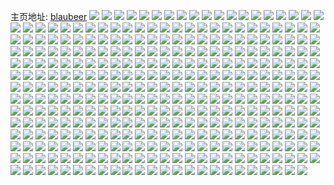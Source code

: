主页地址: [blaubeer](https://weibo.com/u/1202681922) 
![](https://wx4.sinaimg.cn/mw2000/47af7842ly1h9n3tdvn1pj20u014043s.jpg) 
![](https://wx4.sinaimg.cn/mw2000/47af7842ly1h9n3tdbzoqj20u01g4gqf.jpg) 
![](https://wx4.sinaimg.cn/mw2000/47af7842ly1h9n3tee4i1j20u01400za.jpg) 
![](https://wx4.sinaimg.cn/mw2000/47af7842ly1h6trhkilx4j20u0140wjx.jpg) 
![](https://wx4.sinaimg.cn/mw2000/47af7842ly1h6trhl94j7j20u014012r.jpg) 
![](https://wx4.sinaimg.cn/mw2000/47af7842ly1h6trhricufj20u01400xm.jpg) 
![](https://wx4.sinaimg.cn/mw2000/47af7842ly1h62f15jf15j20uc0u0ju7.jpg) 
![](https://wx4.sinaimg.cn/mw2000/47af7842ly1h62f0zmne3j21400u0qbf.jpg) 
![](https://wx4.sinaimg.cn/mw2000/47af7842ly1h62f24bmtyj20u0140dq9.jpg) 
![](https://wx4.sinaimg.cn/mw2000/47af7842ly1h2m4vqrfnoj20u0135gzu.jpg) 
![](https://wx4.sinaimg.cn/mw2000/47af7842ly1h2m4vsukpyj20u0166n87.jpg) 
![](https://wx4.sinaimg.cn/mw2000/47af7842ly1h2m4vph51yj20u0141duj.jpg) 
![](https://wx4.sinaimg.cn/mw2000/47af7842ly1h2m4z5fu7ij20u0140wsp.jpg) 
![](https://wx4.sinaimg.cn/mw2000/47af7842ly1h2m4vru80wj20ru1qjtv5.jpg) 
![](https://wx4.sinaimg.cn/mw2000/47af7842ly1h2m4z8qyqvj20u0140k5l.jpg) 
![](https://wx4.sinaimg.cn/mw2000/47af7842ly1h2m4z6iedij20u0140wnw.jpg) 
![](https://wx4.sinaimg.cn/mw2000/47af7842ly1h2m4z75609j20u0147aek.jpg) 
![](https://wx4.sinaimg.cn/mw2000/47af7842ly1h2m4z7tnb6j20u0140dos.jpg) 
![](https://wx4.sinaimg.cn/mw2000/47af7842ly1gsry8jhvo6j20u014047n.jpg) 
![](https://wx4.sinaimg.cn/mw2000/47af7842ly1gsry8l8b21j20u0140477.jpg) 
![](https://wx4.sinaimg.cn/mw2000/47af7842ly1gsry8kdsssj20u0140144.jpg) 
![](https://wx4.sinaimg.cn/mw2000/47af7842ly1gsry8n3oy4j20rs15adp9.jpg) 
![](https://wx4.sinaimg.cn/mw2000/47af7842ly1gsry8m0wijj20u0140ah4.jpg) 
![](https://wx4.sinaimg.cn/mw2000/47af7842ly1gsry8nqa2jj20u0140q93.jpg) 
![](https://wx4.sinaimg.cn/mw2000/47af7842ly1gsry8oqty5j20u014114h.jpg) 
![](https://wx4.sinaimg.cn/mw2000/47af7842ly1gsry8plx75j21400u0dov.jpg) 
![](https://wx4.sinaimg.cn/mw2000/47af7842ly1gsry8qb6ffj20u00u0agk.jpg) 
![](https://wx4.sinaimg.cn/mw2000/47af7842ly1gq8on8d0hoj20u00u07c4.jpg) 
![](https://wx4.sinaimg.cn/mw2000/47af7842ly1gq8on34zplj21400u045o.jpg) 
![](https://wx4.sinaimg.cn/mw2000/47af7842ly1gq8on21md7j20u0140k20.jpg) 
![](https://wx4.sinaimg.cn/mw2000/47af7842ly1gq8on46ftoj20u00u00zi.jpg) 
![](https://wx4.sinaimg.cn/mw2000/47af7842ly1gq8on0nnt4j20u00u0tf1.jpg) 
![](https://wx4.sinaimg.cn/mw2000/47af7842ly1gq8on7174dj20u0140jzv.jpg) 
![](https://wx4.sinaimg.cn/mw2000/47af7842ly1gq8omyv6qmj20qa1aidus.jpg) 
![](https://wx4.sinaimg.cn/mw2000/47af7842ly1gq8onalnqmj20u0140k8h.jpg) 
![](https://wx4.sinaimg.cn/mw2000/47af7842ly1gq8onca393j20u0140k1u.jpg) 
![](https://wx4.sinaimg.cn/mw2000/47af7842ly1gppeq9al1qj20u00u0dwv.jpg) 
![](https://wx4.sinaimg.cn/mw2000/47af7842ly1gppeqadhwsj20u00u0anz.jpg) 
![](https://wx4.sinaimg.cn/mw2000/47af7842ly1gppeqbfsnbj20u00u0gzt.jpg) 
![](https://wx4.sinaimg.cn/mw2000/47af7842ly1gppeqc49dzj20u00u0152.jpg) 
![](https://wx4.sinaimg.cn/mw2000/47af7842ly1gpbdc92gesj20u0140wz7.jpg) 
![](https://wx4.sinaimg.cn/mw2000/47af7842ly1gpbdfqqt1kj20u01synpk.jpg) 
![](https://wx4.sinaimg.cn/mw2000/47af7842ly1gpbdfyv1utj20u0140nll.jpg) 
![](https://wx4.sinaimg.cn/mw2000/47af7842ly1gpbdg3rjgij20u01401b0.jpg) 
![](https://wx4.sinaimg.cn/mw2000/47af7842ly1gpbdccz0k0j20u014010i.jpg) 
![](https://wx4.sinaimg.cn/mw2000/47af7842ly1gpbdcn05jhj21400u0anp.jpg) 
![](https://wx4.sinaimg.cn/mw2000/47af7842ly1gpbdg5z05fj20u0140465.jpg) 
![](https://wx4.sinaimg.cn/mw2000/47af7842ly1gpbdgd606mj20u0140kek.jpg) 
![](https://wx4.sinaimg.cn/mw2000/47af7842ly1gpbdgfttdwj20u014011q.jpg) 
![](https://wx4.sinaimg.cn/mw2000/47af7842ly1gp10h7jprnj20u0140dph.jpg) 
![](https://wx4.sinaimg.cn/mw2000/47af7842ly1gp10hed0ymj20u0140txv.jpg) 
![](https://wx4.sinaimg.cn/mw2000/47af7842ly1gp10hibaitj20u014049j.jpg) 
![](https://wx4.sinaimg.cn/mw2000/47af7842ly1gp10hlpowpj20u014013z.jpg) 
![](https://wx4.sinaimg.cn/mw2000/47af7842ly1gp10ikotqyj20u00u0wut.jpg) 
![](https://wx4.sinaimg.cn/mw2000/47af7842ly1gp10hzaqh7j20u012x4m0.jpg) 
![](https://wx4.sinaimg.cn/mw2000/47af7842ly1gp10i79vbij20u0140x1g.jpg) 
![](https://wx4.sinaimg.cn/mw2000/47af7842ly1gp10if7cm3j20u01407hl.jpg) 
![](https://wx4.sinaimg.cn/mw2000/47af7842ly1gp10ib6u6sj20qa181qcv.jpg) 
![](https://wx4.sinaimg.cn/mw2000/47af7842ly1gnihr0pjwtj20u0141wky.jpg) 
![](https://wx4.sinaimg.cn/mw2000/47af7842ly1gnihr15s0sj20u0117jxp.jpg) 
![](https://wx4.sinaimg.cn/mw2000/47af7842ly1gnihr1n7itj21400u0dsa.jpg) 
![](https://wx4.sinaimg.cn/mw2000/47af7842ly1gnihr0db8tj20u010h48h.jpg) 
![](https://wx4.sinaimg.cn/mw2000/47af7842ly1gmg9pnti5wj20u0128jzr.jpg) 
![](https://wx4.sinaimg.cn/mw2000/47af7842ly1gmg9pkcuelj20u0140n78.jpg) 
![](https://wx4.sinaimg.cn/mw2000/47af7842ly1gmg9pgppt3j20u00u0qbj.jpg) 
![](https://wx4.sinaimg.cn/mw2000/47af7842ly1gmg9pscuo1j20u00u0drc.jpg) 
![](https://wx4.sinaimg.cn/mw2000/47af7842ly1gle4ikez8qj20u00u0wn2.jpg) 
![](https://wx4.sinaimg.cn/mw2000/47af7842ly1gle4igo37oj20u00u0gu1.jpg) 
![](https://wx4.sinaimg.cn/mw2000/47af7842gy1gldh8qquwxj21eg0u07dt.jpg) 
![](https://wx4.sinaimg.cn/mw2000/47af7842gy1gldha9wvhaj20u0140wof.jpg) 
![](https://wx4.sinaimg.cn/mw2000/47af7842gy1gldhf9hn1pj21400u0gxo.jpg) 
![](https://wx4.sinaimg.cn/mw2000/47af7842gy1gldhbg7gl0j20u0140na8.jpg) 
![](https://wx4.sinaimg.cn/mw2000/47af7842gy1gldhf9vmvtj20u0140jyo.jpg) 
![](https://wx4.sinaimg.cn/mw2000/47af7842gy1gldhdawlitj20u00u0ahz.jpg) 
![](https://wx4.sinaimg.cn/mw2000/47af7842gy1gldhf8rtc0j20sz0t5djj.jpg) 
![](https://wx4.sinaimg.cn/mw2000/47af7842gy1gldhfabt3pj21400u0wp2.jpg) 
![](https://wx4.sinaimg.cn/mw2000/47af7842gy1gldhg4aek0j20ot0wugut.jpg) 
![](https://wx4.sinaimg.cn/mw2000/47af7842ly1gkq5yo01j3j20u0140dug.jpg) 
![](https://wx4.sinaimg.cn/mw2000/47af7842ly1gkq5yop112j20u01244cm.jpg) 
![](https://wx4.sinaimg.cn/mw2000/47af7842ly1gkq5yod5t0j20u01404de.jpg) 
![](https://wx4.sinaimg.cn/mw2000/47af7842ly1gkq5ynpq92j20u014cdoy.jpg) 
![](https://wx4.sinaimg.cn/mw2000/47af7842ly1gkq5ypf1bej20ru15qtqa.jpg) 
![](https://wx4.sinaimg.cn/mw2000/47af7842ly1gkq5ypvs2xj20u01407f5.jpg) 
![](https://wx4.sinaimg.cn/mw2000/47af7842ly1gkq5yqb9ukj20u0140wq9.jpg) 
![](https://wx4.sinaimg.cn/mw2000/47af7842ly1gkq5yqpj54j20u01404cz.jpg) 
![](https://wx4.sinaimg.cn/mw2000/47af7842ly1gkq5yr2kn2j210x0u0gqt.jpg) 
![](https://wx4.sinaimg.cn/mw2000/47af7842gy1gkhs72tjryj20u0136wjb.jpg) 
![](https://wx4.sinaimg.cn/mw2000/47af7842gy1gkhs6l6puaj20u013245u.jpg) 
![](https://wx4.sinaimg.cn/mw2000/47af7842gy1gkhs6lq3c5j20u011iqay.jpg) 
![](https://wx4.sinaimg.cn/mw2000/47af7842gy1gkhs6kfa5pj20u0140k56.jpg) 
![](https://wx4.sinaimg.cn/mw2000/47af7842ly1gk5gjowe57j20u011jtcs.jpg) 
![](https://wx4.sinaimg.cn/mw2000/47af7842ly1gk5gjq0x8sj20u01660wx.jpg) 
![](https://wx4.sinaimg.cn/mw2000/47af7842ly1gk5gjqry27j20u0134q85.jpg) 
![](https://wx4.sinaimg.cn/mw2000/47af7842ly1gk5gjripecj20u017sdkq.jpg) 
![](https://wx4.sinaimg.cn/mw2000/47af7842ly1gk209yyxs5j20u0140apa.jpg) 
![](https://wx4.sinaimg.cn/mw2000/47af7842ly1gk209zegnkj20u01h2ncu.jpg) 
![](https://wx4.sinaimg.cn/mw2000/47af7842ly1gk20a0flfpj20u014017g.jpg) 
![](https://wx4.sinaimg.cn/mw2000/47af7842ly1gk209ye84nj20u0140na8.jpg) 
![](https://wx4.sinaimg.cn/mw2000/47af7842ly1gjdiz3n2ehj20u0140jxr.jpg) 
![](https://wx4.sinaimg.cn/mw2000/47af7842ly1gjdiz4n4uej20u011kwoh.jpg) 
![](https://wx4.sinaimg.cn/mw2000/47af7842ly1gjdiz2t4rmj20u0140nbl.jpg) 
![](https://wx4.sinaimg.cn/mw2000/47af7842ly1gjdiz5dwktj20u0141h09.jpg) 
![](https://wx4.sinaimg.cn/mw2000/47af7842ly1gjdiz8i4npj20u0140tj1.jpg) 
![](https://wx4.sinaimg.cn/mw2000/47af7842ly1gjdiz6azwdj20u01404ft.jpg) 
![](https://wx4.sinaimg.cn/mw2000/47af7842ly1gjdiz77phzj20u0140wnj.jpg) 
![](https://wx4.sinaimg.cn/mw2000/47af7842ly1gjdiz977mwj20u0140qc8.jpg) 
![](https://wx4.sinaimg.cn/mw2000/47af7842ly1gjdizps8o0j20kk0rmq7q.jpg) 
![](https://wx4.sinaimg.cn/mw2000/47af7842ly1gj567wpcqfj20ls0goacn.jpg) 
![](https://wx4.sinaimg.cn/mw2000/47af7842ly1gj567vorsqj21400u0qd8.jpg) 
![](https://wx4.sinaimg.cn/mw2000/47af7842ly1gj567yv01jj21400u0k22.jpg) 
![](https://wx4.sinaimg.cn/mw2000/47af7842ly1gj0zumja1sj20u00u0ahe.jpg) 
![](https://wx4.sinaimg.cn/mw2000/47af7842gy1giv78mcsgbj20u011qjw4.jpg) 
![](https://wx4.sinaimg.cn/mw2000/47af7842ly1gidurdpsmnj20u00u043e.jpg) 
![](https://wx4.sinaimg.cn/mw2000/47af7842ly1gidure1i7ij20u00u043q.jpg) 
![](https://wx4.sinaimg.cn/mw2000/47af7842ly1gidurhplc1j20u00u0wkb.jpg) 
![](https://wx4.sinaimg.cn/mw2000/47af7842ly1gidurg82eaj20u00u0wkc.jpg) 
![](https://wx4.sinaimg.cn/mw2000/47af7842ly1giduri8t8xj20u0141k44.jpg) 
![](https://wx4.sinaimg.cn/mw2000/47af7842ly1gidurinkm1j20u010uak0.jpg) 
![](https://wx4.sinaimg.cn/mw2000/47af7842ly1gidurj1kusj20u00u0ajt.jpg) 
![](https://wx4.sinaimg.cn/mw2000/47af7842ly1gidurjfohsj20u00ufgws.jpg) 
![](https://wx4.sinaimg.cn/mw2000/47af7842ly1gidurjqy1ej20u00uak3c.jpg) 
![](https://wx4.sinaimg.cn/mw2000/47af7842ly1gi0zwzs2nuj20u013yk3n.jpg) 
![](https://wx4.sinaimg.cn/mw2000/47af7842ly1gi0zx0bdlcj20u0140n94.jpg) 
![](https://wx4.sinaimg.cn/mw2000/47af7842ly1gi0zwzfpdcj20u0140gyl.jpg) 
![](https://wx4.sinaimg.cn/mw2000/47af7842ly1gi0zwz1325j20u010jgx2.jpg) 
![](https://wx4.sinaimg.cn/mw2000/47af7842ly1ghm1g4gek4j20u0160qcg.jpg) 
![](https://wx4.sinaimg.cn/mw2000/47af7842ly1ghm1g4xv0nj20u0160n79.jpg) 
![](https://wx4.sinaimg.cn/mw2000/47af7842ly1ghm1g5em61j20st14ddp3.jpg) 
![](https://wx4.sinaimg.cn/mw2000/47af7842ly1ghm1hbaryyj20u0140n8e.jpg) 
![](https://wx4.sinaimg.cn/mw2000/47af7842ly1ggpie92g3bj20u00u046r.jpg) 
![](https://wx4.sinaimg.cn/mw2000/47af7842ly1ggimlbdztfj20u00u0n4l.jpg) 
![](https://wx4.sinaimg.cn/mw2000/47af7842ly1gg4ua56snrj20u0145gvj.jpg) 
![](https://wx4.sinaimg.cn/mw2000/47af7842ly1ge9jv3mn1yj20u0190wt8.jpg) 
![](https://wx4.sinaimg.cn/mw2000/47af7842ly1ge9jv36ympj21f80rsqjn.jpg) 
![](https://wx4.sinaimg.cn/mw2000/47af7842ly1ge61d26l4pj20u0140djv.jpg) 
![](https://wx4.sinaimg.cn/mw2000/47af7842ly1ge61d47ud0j20u0140afs.jpg) 
![](https://wx4.sinaimg.cn/mw2000/47af7842ly1ge61d5h1h1j20u0140wln.jpg) 
![](https://wx4.sinaimg.cn/mw2000/47af7842ly1ge61d6fmycj20u01400ww.jpg) 
![](https://wx4.sinaimg.cn/mw2000/47af7842ly1ge5qfou02fj20u0144wrs.jpg) 
![](https://wx4.sinaimg.cn/mw2000/47af7842ly1gdx3o35halj21400u0tlp.jpg) 
![](https://wx4.sinaimg.cn/mw2000/47af7842ly1gdx3o4po7vj21400u0drq.jpg) 
![](https://wx4.sinaimg.cn/mw2000/47af7842ly1gdx3o65wvfj20u0140n9w.jpg) 
![](https://wx4.sinaimg.cn/mw2000/47af7842ly1gdx3o1juxpj212f0u0qf3.jpg) 
![](https://wx4.sinaimg.cn/mw2000/47af7842ly1gducl7garhj20u00u0gqb.jpg) 
![](https://wx4.sinaimg.cn/mw2000/47af7842ly1gdu4heow1fj20u00u0dl7.jpg) 
![](https://wx4.sinaimg.cn/mw2000/47af7842ly1gdu4hf1hu8j20u00u0n64.jpg) 
![](https://wx4.sinaimg.cn/mw2000/47af7842ly1gdu4hfcnovj20u00u047l.jpg) 
![](https://wx4.sinaimg.cn/mw2000/47af7842ly1gdu4hfxyu1j20u00u07ej.jpg) 
![](https://wx4.sinaimg.cn/mw2000/47af7842ly1gd6hh9k22yj21400u07hy.jpg) 
![](https://wx4.sinaimg.cn/mw2000/47af7842ly1gd6hh8ynfjj21400u07gf.jpg) 
![](https://wx4.sinaimg.cn/mw2000/47af7842ly1gcxuym46pej20u00u045r.jpg) 
![](https://wx4.sinaimg.cn/mw2000/47af7842ly1gcxuymer1yj20u00u0qa4.jpg) 
![](https://wx4.sinaimg.cn/mw2000/47af7842ly1gcxuymx14rj20u00u0tfx.jpg) 
![](https://wx4.sinaimg.cn/mw2000/47af7842ly1gcxuylrkh5j20u00u0wlm.jpg) 
![](https://wx4.sinaimg.cn/mw2000/47af7842ly1gcuqjxjl4rj20u0140dtn.jpg) 
![](https://wx4.sinaimg.cn/mw2000/47af7842ly1gcuqjyqbl9j20u0140qgk.jpg) 
![](https://wx4.sinaimg.cn/mw2000/47af7842ly1gcuqjzma7rj20u01404e1.jpg) 
![](https://wx4.sinaimg.cn/mw2000/47af7842ly1gcuqk0kb7yj20u0140tnl.jpg) 
![](https://wx4.sinaimg.cn/mw2000/47af7842ly1gcuqjwt9lyj20u0140k7e.jpg) 
![](https://wx4.sinaimg.cn/mw2000/47af7842ly1gcuqk1bu9pj20u01407ko.jpg) 
![](https://wx4.sinaimg.cn/mw2000/47af7842ly1gcuqk1uxwsj20u014046e.jpg) 
![](https://wx4.sinaimg.cn/mw2000/47af7842ly1gcuqk2ks54j20u00u0gsy.jpg) 
![](https://wx4.sinaimg.cn/mw2000/47af7842ly1gcuqk2zno5j20u00u0wfo.jpg) 
![](https://wx4.sinaimg.cn/mw2000/47af7842ly1gclcocwtdlj20u00u0qac.jpg) 
![](https://wx4.sinaimg.cn/mw2000/47af7842ly1gcguzvzpixj20u00u07ci.jpg) 
![](https://wx4.sinaimg.cn/mw2000/47af7842ly1gcguzwiopej20u00u046f.jpg) 
![](https://wx4.sinaimg.cn/mw2000/47af7842ly1gcglfmj10zj20vr0u0jxq.jpg) 
![](https://wx4.sinaimg.cn/mw2000/47af7842ly1gcd9gxnq8pj20u00u044z.jpg) 
![](https://wx4.sinaimg.cn/mw2000/47af7842ly1gcd9h0ohb3j20u00u00zg.jpg) 
![](https://wx4.sinaimg.cn/mw2000/47af7842ly1gcd9gy0pngj20u00u0436.jpg) 
![](https://wx4.sinaimg.cn/mw2000/47af7842ly1gcd9i2pb4wj20q70tugsr.jpg) 
![](https://wx4.sinaimg.cn/mw2000/47af7842ly1gcc207sfq0j20u00u00yg.jpg) 
![](https://wx4.sinaimg.cn/mw2000/47af7842ly1gcc2086ffgj20u00u0wki.jpg) 
![](https://wx4.sinaimg.cn/mw2000/47af7842ly1gca0rv1vf8j20u0140jx5.jpg) 
![](https://wx4.sinaimg.cn/mw2000/47af7842ly1gbzpkuek4wj20u00u0afm.jpg) 
![](https://wx4.sinaimg.cn/mw2000/47af7842ly1gbw58dbi2lj20u00u0dsv.jpg) 
![](https://wx4.sinaimg.cn/mw2000/47af7842ly1gbtw8fx5i8j20u00u047b.jpg) 
![](https://wx4.sinaimg.cn/mw2000/47af7842ly1gbtw8f3un6j20zi0u0akq.jpg) 
![](https://wx4.sinaimg.cn/mw2000/47af7842ly1gbmz7bhsc8j20u00uowlh.jpg) 
![](https://wx4.sinaimg.cn/mw2000/47af7842ly1gbmz7cka7lj20u00u0qcr.jpg) 
![](https://wx4.sinaimg.cn/mw2000/47af7842ly1gbmz7c3qxij20u00u0wjt.jpg) 
![](https://wx4.sinaimg.cn/mw2000/47af7842ly1gbmz7cwixyj20tr0i3dh0.jpg) 
![](https://wx4.sinaimg.cn/mw2000/47af7842ly1gbf2m9gf9hj20ty14mn4k.jpg) 
![](https://wx4.sinaimg.cn/mw2000/47af7842ly1gbf2m9xr90j20pe0xvn75.jpg) 
![](https://wx4.sinaimg.cn/mw2000/47af7842ly1gb8mwmud7bj20u00u0jy7.jpg) 
![](https://wx4.sinaimg.cn/mw2000/47af7842ly1gb8mwnfiffj20u00u047n.jpg) 
![](https://wx4.sinaimg.cn/mw2000/47af7842ly1gb8mwo32bzj20u00u0tha.jpg) 
![](https://wx4.sinaimg.cn/mw2000/47af7842ly1gb6iap62aaj214h0u04b8.jpg) 
![](https://wx4.sinaimg.cn/mw2000/47af7842ly1gb6iaq41sqj21400u0gyf.jpg) 
![](https://wx4.sinaimg.cn/mw2000/47af7842ly1gb6iaoqtgqj21400u0akm.jpg) 
![](https://wx4.sinaimg.cn/mw2000/47af7842ly1gb6iaquw8ij20x90u0nc0.jpg) 
![](https://wx4.sinaimg.cn/mw2000/47af7842ly1gb6iarbkxwj20u00u0dky.jpg) 
![](https://wx4.sinaimg.cn/mw2000/47af7842ly1gb6iarm64ej20u00u07dj.jpg) 
![](https://wx4.sinaimg.cn/mw2000/47af7842ly1gb6iarz52wj20u00u0q7s.jpg) 
![](https://wx4.sinaimg.cn/mw2000/47af7842ly1gb6iaoeumtj20u00u0apk.jpg) 
![](https://wx4.sinaimg.cn/mw2000/47af7842ly1gb6iapkmh5j20qa1kwdnc.jpg) 
![](https://wx4.sinaimg.cn/mw2000/47af7842gy1gb37vvzi44j20u00u0ncf.jpg) 
![](https://wx4.sinaimg.cn/mw2000/47af7842gy1gb37vyvsg8j20u00u0qja.jpg) 
![](https://wx4.sinaimg.cn/mw2000/47af7842gy1gb37vu961kj20u00u0tow.jpg) 
![](https://wx4.sinaimg.cn/mw2000/47af7842gy1gb13rovr5gj20u0141ai6.jpg) 
![](https://wx4.sinaimg.cn/mw2000/47af7842ly1gaxipuw2n0j20u00udjzn.jpg) 
![](https://wx4.sinaimg.cn/mw2000/47af7842ly1gau0o12hcij20u00u0tf0.jpg) 
![](https://wx4.sinaimg.cn/mw2000/47af7842gy1galyjrkz9uj20u00u0tev.jpg) 
![](https://wx4.sinaimg.cn/mw2000/47af7842ly1ga1qfymaagj20u00vhtlg.jpg) 
![](https://wx4.sinaimg.cn/mw2000/47af7842ly1ga1qfyd406j20u00xa7i8.jpg) 
![](https://wx4.sinaimg.cn/mw2000/47af7842ly1ga1qj0e01zj208d098dfp.jpg) 
![](https://wx4.sinaimg.cn/mw2000/47af7842ly1ga1qfzfty6j21400u0n96.jpg) 
![](https://wx4.sinaimg.cn/mw2000/47af7842ly1ga1qfz49nvj21400u0154.jpg) 
![](https://wx4.sinaimg.cn/mw2000/47af7842ly1ga1qfzo0xnj20u0148qdv.jpg) 
![](https://wx4.sinaimg.cn/mw2000/47af7842ly1ga1qfzvln4j20u00u0n3r.jpg) 
![](https://wx4.sinaimg.cn/mw2000/47af7842ly1ga1qg049kyj20u00u0443.jpg) 
![](https://wx4.sinaimg.cn/mw2000/47af7842ly1ga1qfyuo7dj20u00u0wm5.jpg) 
![](https://wx4.sinaimg.cn/mw2000/47af7842gy1g9p22vbbzbj20vx0u045d.jpg) 
![](https://wx4.sinaimg.cn/mw2000/47af7842gy1g9p22vum1kj20u00u0wj1.jpg) 
![](https://wx4.sinaimg.cn/mw2000/47af7842gy1g9p22wdp9cj20u00u7wl1.jpg) 
![](https://wx4.sinaimg.cn/mw2000/47af7842gy1g9p23io79pj20u0140k37.jpg) 
![](https://wx4.sinaimg.cn/mw2000/47af7842gy1g9p22xh3ltj20u0141gv5.jpg) 
![](https://wx4.sinaimg.cn/mw2000/47af7842gy1g9p22uxbmmj20u00u0akm.jpg) 
![](https://wx4.sinaimg.cn/mw2000/47af7842gy1g9p22y0aicj20u00u0tcr.jpg) 
![](https://wx4.sinaimg.cn/mw2000/47af7842gy1g9p22yge7tj20u00u0qa0.jpg) 
![](https://wx4.sinaimg.cn/mw2000/47af7842gy1g9p22yz057j20u00u0gu6.jpg) 
![](https://wx4.sinaimg.cn/mw2000/47af7842gy1g9h7s9uh1rj212e0u0wpr.jpg) 
![](https://wx4.sinaimg.cn/mw2000/47af7842gy1g9h7t1g1jmj21400u0wom.jpg) 
![](https://wx4.sinaimg.cn/mw2000/47af7842gy1g9h7s96ez3j20u00u010t.jpg) 
![](https://wx4.sinaimg.cn/mw2000/47af7842gy1g9h7s6c7x2j21hc0u0aqr.jpg) 
![](https://wx4.sinaimg.cn/mw2000/47af7842gy1g9h7s8l0t1j20u00w0tkk.jpg) 
![](https://wx4.sinaimg.cn/mw2000/47af7842gy1g9h7s7tehdj21hc0u04gx.jpg) 
![](https://wx4.sinaimg.cn/mw2000/47af7842gy1g9h7saqhm7j20li0cftbd.jpg) 
![](https://wx4.sinaimg.cn/mw2000/47af7842gy1g9h7sbph9ej20u00u0wmv.jpg) 
![](https://wx4.sinaimg.cn/mw2000/47af7842gy1g9h7t0sdy7j20u0140gto.jpg) 
![](https://wx4.sinaimg.cn/mw2000/47af7842ly1g9g21u2g7tj20yi0jf455.jpg) 
![](https://wx4.sinaimg.cn/mw2000/47af7842ly1g9g21vh7omj20yi0j87ax.jpg) 
![](https://wx4.sinaimg.cn/mw2000/47af7842ly1g9g21t5p0hj20yi0ja453.jpg) 
![](https://wx4.sinaimg.cn/mw2000/47af7842ly1g9g21xrmqaj21400u0wom.jpg) 
![](https://wx4.sinaimg.cn/mw2000/47af7842gy1g90dm8asdlj21400u0tmn.jpg) 
![](https://wx4.sinaimg.cn/mw2000/47af7842gy1g90dm8vj51j20u00u07hm.jpg) 
![](https://wx4.sinaimg.cn/mw2000/47af7842gy1g90dm9k1lcj20u0140tn7.jpg) 
![](https://wx4.sinaimg.cn/mw2000/47af7842gy1g90dma5ggnj21400u0qki.jpg) 
![](https://wx4.sinaimg.cn/mw2000/47af7842gy1g90dman6odj20u00u0ai6.jpg) 
![](https://wx4.sinaimg.cn/mw2000/47af7842gy1g90dm7s7okj20u00u04cy.jpg) 
![](https://wx4.sinaimg.cn/mw2000/47af7842gy1g90dmb7jjoj20u0140n42.jpg) 
![](https://wx4.sinaimg.cn/mw2000/47af7842gy1g90dmbn8p8j20u00u0dnn.jpg) 
![](https://wx4.sinaimg.cn/mw2000/47af7842gy1g90dmc4s1fj20u00u0q95.jpg) 
![](https://wx4.sinaimg.cn/mw2000/47af7842ly1g8l442vemnj20u00u0n3r.jpg) 
![](https://wx4.sinaimg.cn/mw2000/47af7842gy1g7vq2qqv05j20u0140qfx.jpg) 
![](https://wx4.sinaimg.cn/mw2000/47af7842gy1g7vq2q1lghj20u013twnj.jpg) 
![](https://wx4.sinaimg.cn/mw2000/47af7842ly1g7mgo3xzu5j20u00u3djx.jpg) 
![](https://wx4.sinaimg.cn/mw2000/47af7842ly1g7mgo4k19xj20u00u3wi9.jpg) 
![](https://wx4.sinaimg.cn/mw2000/47af7842ly1g7mgo30qi8j20u00u0dm6.jpg) 
![](https://wx4.sinaimg.cn/mw2000/47af7842ly1g7mgo5dewvj20u01h47am.jpg) 
![](https://wx4.sinaimg.cn/mw2000/47af7842gy1g6si1xiuq8j20u0140tle.jpg) 
![](https://wx4.sinaimg.cn/mw2000/47af7842ly1g4wa4gjz3jj20u00u00xa.jpg) 
![](https://wx4.sinaimg.cn/mw2000/47af7842ly1g4wa4ftl18j20v20u0n2k.jpg) 
![](https://wx4.sinaimg.cn/mw2000/47af7842ly1g4wa4hb4toj20u0140wqj.jpg) 
![](https://wx4.sinaimg.cn/mw2000/47af7842ly1g4wa4hyb8hj21400u047b.jpg) 
![](https://wx4.sinaimg.cn/mw2000/47af7842ly1g3xzryu32hj20u00u017b.jpg) 
![](https://wx4.sinaimg.cn/mw2000/47af7842ly1g3xzrzqlbaj20u00u0ne8.jpg) 
![](https://wx4.sinaimg.cn/mw2000/47af7842ly1g3xzs06izyj20u00u0tca.jpg) 
![](https://wx4.sinaimg.cn/mw2000/47af7842ly1g3xzrxlblgj20u00u0wms.jpg) 
![](https://wx4.sinaimg.cn/mw2000/47af7842gy1g3n5vxhh74j21kw1kw4qq.jpg) 
![](https://wx4.sinaimg.cn/mw2000/47af7842gy1g3n5w206cej21kw1kw4qq.jpg) 
![](https://wx4.sinaimg.cn/mw2000/47af7842gy1g3n5w6mlhsj21kw1kwe82.jpg) 
![](https://wx4.sinaimg.cn/mw2000/47af7842gy1g35xondjvgj20u00u0q94.jpg) 
![](https://wx4.sinaimg.cn/mw2000/47af7842gy1g2buk724g3j20u00u0jxm.jpg) 
![](https://wx4.sinaimg.cn/mw2000/47af7842gy1g2buk6bje2j20u00u0166.jpg) 
![](https://wx4.sinaimg.cn/mw2000/47af7842gy1g1m7polqbxj23402c07wh.jpg) 
![](https://wx4.sinaimg.cn/mw2000/47af7842gy1g1m7pq8utxj20ry0dpwjp.jpg) 
![](https://wx4.sinaimg.cn/mw2000/47af7842gy1g1m7pm7q2aj22c02c07wi.jpg) 
![](https://wx4.sinaimg.cn/mw2000/47af7842gy1g1m7pqyqxvj22c02c0nj0.jpg) 
![](https://wx4.sinaimg.cn/mw2000/47af7842ly1g1e3jzs4e2j20u10u0q75.jpg) 
![](https://wx4.sinaimg.cn/mw2000/47af7842ly1g1e3k268mfj20u00u0n1b.jpg) 
![](https://wx4.sinaimg.cn/mw2000/47af7842ly1g1e3k5cx7zj20u00u07ax.jpg) 
![](https://wx4.sinaimg.cn/mw2000/47af7842ly1g1e3k38v4kj20u00u00xf.jpg) 
![](https://wx4.sinaimg.cn/mw2000/47af7842ly1g1e3jwu3pfj20u00u0tfq.jpg) 
![](https://wx4.sinaimg.cn/mw2000/47af7842ly1g1e3k8aft5j20u00u00yg.jpg) 
![](https://wx4.sinaimg.cn/mw2000/47af7842gy1g13xohi8rgj22c02c0qib.jpg) 
![](https://wx4.sinaimg.cn/mw2000/47af7842gy1g0wxhc40zjj21kw1kwnom.jpg) 
![](https://wx4.sinaimg.cn/mw2000/47af7842gy1g0wxhdrviwj21kw1kw7wh.jpg) 
![](https://wx4.sinaimg.cn/mw2000/47af7842gy1g0wxheuy07j21kw1kw4qp.jpg) 
![](https://wx4.sinaimg.cn/mw2000/47af7842gy1g0wxhizgm2j22c02c0b2b.jpg) 
![](https://wx4.sinaimg.cn/mw2000/47af7842gy1g0wxhl1cjbj21kw1kw7wh.jpg) 
![](https://wx4.sinaimg.cn/mw2000/47af7842gy1g0wxhucgixj229e29ehdu.jpg) 
![](https://wx4.sinaimg.cn/mw2000/47af7842gy1g0wxhaz5omj22c02c0x3y.jpg) 
![](https://wx4.sinaimg.cn/mw2000/47af7842gy1g0wxho4ygaj22a22a2e82.jpg) 
![](https://wx4.sinaimg.cn/mw2000/47af7842gy1g0wxhqitubj22c02c07wh.jpg) 
![](https://wx4.sinaimg.cn/mw2000/47af7842ly1g0r0cyo91jj21kw1kwb16.jpg) 
![](https://wx4.sinaimg.cn/mw2000/47af7842ly1g0r0cz4ac4j21kw1kwkhs.jpg) 
![](https://wx4.sinaimg.cn/mw2000/47af7842ly1g0r0czmnrej21fh1hv7or.jpg) 
![](https://wx4.sinaimg.cn/mw2000/47af7842gy1g0jvguleshj216m1kte81.jpg) 
![](https://wx4.sinaimg.cn/mw2000/47af7842ly1fzjq19ln2tj21hc0u0n40.jpg) 
![](https://wx4.sinaimg.cn/mw2000/47af7842ly1fzjq193ba4j21kw0q97fg.jpg) 
![](https://wx4.sinaimg.cn/mw2000/47af7842ly1fzjq1a03apj21hc0u0wma.jpg) 
![](https://wx4.sinaimg.cn/mw2000/47af7842ly1fzjq1a5wogj20hu0k0jug.jpg) 
![](https://wx4.sinaimg.cn/mw2000/47af7842ly1fzhy5iiu32j20u00u07bn.jpg) 
![](https://wx4.sinaimg.cn/mw2000/47af7842ly1fzhy5jcwolj20u00u0th9.jpg) 
![](https://wx4.sinaimg.cn/mw2000/47af7842ly1fzhy5kvii4j20u00u010r.jpg) 
![](https://wx4.sinaimg.cn/mw2000/47af7842ly1fzhy5i3apuj21400u0tmh.jpg) 
![](https://wx4.sinaimg.cn/mw2000/47af7842gy1fyzk942exoj20tz0nnaf6.jpg) 
![](https://wx4.sinaimg.cn/mw2000/47af7842ly1fyrypq3djcj20zj0qoaix.jpg) 
![](https://wx4.sinaimg.cn/mw2000/47af7842ly1fyrypp31yyj21bf0qowmp.jpg) 
![](https://wx4.sinaimg.cn/mw2000/47af7842ly1fyrypqjxp0j20qo0qo781.jpg) 
![](https://wx4.sinaimg.cn/mw2000/47af7842gy1fy1b2jyihtj22c02c0hdt.jpg) 
![](https://wx4.sinaimg.cn/mw2000/47af7842gy1fy1b2mqvxsj22c02c0e82.jpg) 
![](https://wx4.sinaimg.cn/mw2000/47af7842gy1fy1b2ix3v7j22c02c01ky.jpg) 
![](https://wx4.sinaimg.cn/mw2000/47af7842gy1fy1b2ofh0gj22c02c0e81.jpg) 
![](https://wx4.sinaimg.cn/mw2000/47af7842ly1fwx9n5gevqj223n2mjhdt.jpg) 
![](https://wx4.sinaimg.cn/mw2000/47af7842ly1fwx9n4jsqnj22562ohnpd.jpg) 
![](https://wx4.sinaimg.cn/mw2000/47af7842gy1fwq30a7qo0j22802yohdx.jpg) 
![](https://wx4.sinaimg.cn/mw2000/47af7842gy1fwq2y772frj21o01ndnpf.jpg) 
![](https://wx4.sinaimg.cn/mw2000/47af7842gy1fwq307hherj21o01o01kz.jpg) 
![](https://wx4.sinaimg.cn/mw2000/47af7842gy1fwq30eh180j21o01nznpf.jpg) 
![](https://wx4.sinaimg.cn/mw2000/47af7842gy1fwhcgwrw8kj22a42b77wh.jpg) 
![](https://wx4.sinaimg.cn/mw2000/47af7842gy1fwhcgy0nlbj22c02c07wh.jpg) 
![](https://wx4.sinaimg.cn/mw2000/47af7842gy1fwhcgv0qeij22c02c01l3.jpg) 
![](https://wx4.sinaimg.cn/mw2000/47af7842gy1fwhcgzfai7j22c02c0e81.jpg) 
![](https://wx4.sinaimg.cn/mw2000/47af7842gy1fw94r3bxmwj22c02c0kjo.jpg) 
![](https://wx4.sinaimg.cn/mw2000/47af7842ly1fvxkusja4yj21b30qo4a9.jpg) 
![](https://wx4.sinaimg.cn/mw2000/47af7842ly1fvxkutaq8pj20qo0qogsp.jpg) 
![](https://wx4.sinaimg.cn/mw2000/47af7842ly1fvxkuris1dj20qo0qo7d9.jpg) 
![](https://wx4.sinaimg.cn/mw2000/47af7842ly1fvxkv2ema6j20qo0qodn7.jpg) 
![](https://wx4.sinaimg.cn/mw2000/47af7842ly1fuig9tfjc3j20kw0ruh62.jpg) 
![](https://wx4.sinaimg.cn/mw2000/47af7842ly1fuig9sygf5j20kw0ru4qp.jpg) 
![](https://wx4.sinaimg.cn/mw2000/47af7842ly1fuig9txyt6j20kw0ru4qp.jpg) 
![](https://wx4.sinaimg.cn/mw2000/47af7842ly1fuig9ugskkj20kw0rub29.jpg) 
![](https://wx4.sinaimg.cn/mw2000/47af7842ly1fu9doy6eq1j22802yo7wo.jpg) 
![](https://wx4.sinaimg.cn/mw2000/47af7842ly1fu9dovqkf6j226t2kq7wi.jpg) 
![](https://wx4.sinaimg.cn/mw2000/47af7842ly1fu9dozy972j22802yox6s.jpg) 
![](https://wx4.sinaimg.cn/mw2000/47af7842ly1fu9dp27jtpj21xo2kwnpk.jpg) 
![](https://wx4.sinaimg.cn/mw2000/47af7842ly1fu08efwmtmj20ku0kuaff.jpg) 
![](https://wx4.sinaimg.cn/mw2000/47af7842ly1fu08es3bkij20ku0kugqu.jpg) 
![](https://wx4.sinaimg.cn/mw2000/47af7842ly1fu08fats2lj20ku0kujwo.jpg) 
![](https://wx4.sinaimg.cn/mw2000/47af7842ly1ftneackla9j20zj0qodmy.jpg) 
![](https://wx4.sinaimg.cn/mw2000/47af7842ly1ftneabjl2mj20qo0qojx7.jpg) 
![](https://wx4.sinaimg.cn/mw2000/47af7842ly1ftneadd4eej20qo0qo43r.jpg) 
![](https://wx4.sinaimg.cn/mw2000/47af7842ly1ftneae1pqcj20qo0qojy7.jpg) 
![](https://wx4.sinaimg.cn/mw2000/47af7842ly1ftd94rbg29j22c02c0e82.jpg) 
![](https://wx4.sinaimg.cn/mw2000/47af7842ly1ftd94u0f74j21w01w0npd.jpg) 
![](https://wx4.sinaimg.cn/mw2000/47af7842ly1ftd94sub2dj22c02c01ky.jpg) 
![](https://wx4.sinaimg.cn/mw2000/47af7842ly1ftd950bfprj21w01w0kjl.jpg) 
![](https://wx4.sinaimg.cn/mw2000/47af7842ly1ftd94vkb2ej21w01w0npd.jpg) 
![](https://wx4.sinaimg.cn/mw2000/47af7842ly1ftd94yyc2lj21w01w01l4.jpg) 
![](https://wx4.sinaimg.cn/mw2000/47af7842ly1ftd951llbij21w01w0x6p.jpg) 
![](https://wx4.sinaimg.cn/mw2000/47af7842ly1ftd94pr8i5j21w01w0kjl.jpg) 
